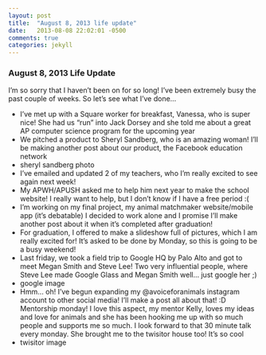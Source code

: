 ```yaml
---
layout: post
title:  "August 8, 2013 life update"
date:   2013-08-08 22:02:01 -0500
comments: true
categories: jekyll
---
```


### August 8, 2013 Life Update

I’m so sorry that I haven’t been on for so long! I’ve been extremely busy the past couple of weeks. So let’s see what I’ve done…

* I’ve met up with a Square worker for breakfast, Vanessa, who is super nice! She had us “run” into Jack Dorsey and she told me about a great AP computer science program for the upcoming year
* We pitched a product to Sheryl Sandberg, who is an amazing woman! I’ll be making another post about our product, the Facebook education network
* sheryl sandberg photo
* I’ve emailed and updated 2 of my teachers, who I’m really excited to see again next week!
* My APWH/APUSH asked me to help him next year to make the school website! I really want to help, but I don’t know if I have a free period :(
* I’m working on my final project, my animal matchmaker website/mobile app (it’s debatable) I decided to work alone and I promise I’ll make another post about it when it’s completed after graduation!
* For graduation, I offered to make a slideshow full of pictures, which I am really excited for! It’s asked to be done by Monday, so this is going to be a busy weekend!
* Last friday, we took a field trip to Google HQ by Palo Alto and got to meet Megan Smith and Steve Lee! Two very influential people, where Steve Lee made Google Glass and Megan Smith well… just google her ;)
* google image
* Hmm… oh! I’ve begun expanding my @avoiceforanimals instagram account to other social media! I’ll make a post all about that! :D
Mentorship monday! I love this aspect, my mentor Kelly, loves my ideas and love for animals and she has been hooking me up with so much people and supports me so much. I look forward to that 30 minute talk every monday. She brought me to the twisitor house too! It’s so cool
* twisitor image